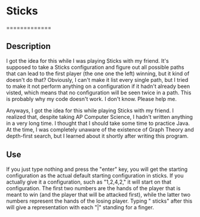 # Sticks 
=============


## Description

I got the idea for this while I was playing Sticks with my friend. It's supposed to take a Sticks configuration and figure out all possible paths that can lead to the first player (the one one the left) winning, but it kind of doesn't do that? Obviously, I can't make it list every single path, but I tried to make it not perform anything on a configuration if it hadn't already been visted, which means that no configuration will be seen twice in a path. This is probably why my code doesn't work. I don't know. Please help me.

Anyways, I got the idea for this while playing Sticks with my friend. I realized that, despite taking AP Computer Science, I hadn't written anything in a very long time. I thought that I should take some time to practice Java. At the time, I was completely unaware of the existence of Graph Theory and depth-first search, but I learned about it shortly after writing this program. 


## Use

If you just type nothing and press the "enter" key, you will get the starting configuration as the actual default starting configuration in sticks. If you actually give it a configuration, such as "1,2,4,2," it will start on that configuration. The first two numbers are the hands of the player that is meant to win (and the player that will be attacked first), while the latter two numbers represent the hands of the losing player. Typing " sticks" after this will give a representation with each "|" standing for a finger. 
